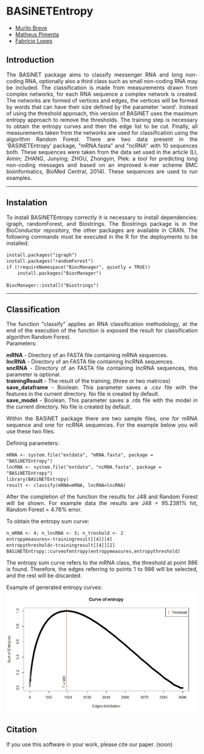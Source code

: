 # BASiNETEntropy
* [Murilo Breve](https://github.com/murilobreve)
* [Matheus Pimenta](https://github.com/omatheuspimenta)
* [Fabrício Lopes](https://github.com/fabriciomlopes)

## Introduction
<div style="text-align: justify">
The BASiNET package aims to classify messenger RNA and long non-coding RNA, optionally also a third class such as small non-coding RNA may be included. The classification is made from measurements drawn from complex networks, for each RNA sequence a complex network is created. The networks are formed of vertices and edges, the vertices will be formed by words that can have their size defined by the parameter 'word'. Instead of using the threshold approach, this version of BASiNET uses the maximum entropy approach to remove the thresholds. The training step is necessary to obtain the entropy curves and then the edge list to be cut. Finally, all measurements taken from the networks are used for classification using the algorithm Random Forest. There are two data present in the 'BASiNETEntropy' package, "mRNA.fasta" and "ncRNA" with 10 sequences both. These sequences were taken from the data set used in the article (LI, Aimin; ZHANG, Junying; ZHOU, Zhongyin, Plek: a tool for predicting long non-coding messages and based on an improved k-mer scheme BMC bioinformatics, BioMed Central, 2014). These sequences are used to run examples.
</div>

---

## Instalation
<div style="text-align: justify">
To install BASiNETEntropy correctly it is necessary to install dependencies: igraph, randomForest, and Biostrings. The Biostrings package is in the BioConductor repository, the other packages are available in CRAN. The following commands must be executed in the R for the deployments to be installed.

```{r}
install.packages("igraph")  
install.packages("randomForest")  
if (!requireNamespace("BiocManager", quietly = TRUE))  
    install.packages("BiocManager")  

BiocManager::install("Biostrings")  
```
</div>

----

## Classification
<div style="text-align: justify">
The function "classify" applies an RNA classification methodology, at the end of the execution of the function is exposed the result for classification algorithm Random Forest.
</div>
Parameters:  
<div style="text-align: justify">

**mRNA** - Directory of an FASTA file containing mRNA sequences.  
**lncRNA** - Directory of an FASTA file containing lncRNA sequences.  
**sncRNA** - Directory of an FASTA file containing lncRNA sequences, this parameter is optional.  
**trainingResult** - The result of the training, (three or two matrices)  
**save_dataframe** -  Boolean. This parameter saves a .csv file with the features in the current directory. No file is created by default.  
**save_model** -  Boolean. This parameter saves a .rds file with the model in the current directory. No file is created by default.

</div>
<div style="text-align: justify">
Within the BASiNET package there are two sample files, one for mRNA sequence and one for ncRNA sequences. For the example below you will use these two files.
</div>

Defining parameters:
```{r}
mRNA <- system.file("extdata", "mRNA.fasta", package = "BASiNETEntropy")
lncRNA <- system.file("extdata", "ncRNA.fasta", package = "BASiNETEntropy")
library(BASiNETEntropy)
result <- classify(mRNA=mRNA, lncRNA=lncRNA)
```

<div style="text-align: justify">
After the completion of the function the results for J48 and Random Forest will be shown. For example data the results are J48 = 95.2381% hit, Random Forest = 4.76% error.

To obtain the entropy sum curve:
```
n_mRNA <- 4; n_lncRNA <- 5; n_treshold <- 2
entropymeasures<-trainingresult[[4]][4]
entropythreshold<-trainingresult[[4]][2]
BASiNETEntropy::curveofentropy(entropymeasures,entropythreshold)
```

The entropy sum curve refers to the mRNA class, the threshold at point 986 is found. Therefore, the edges referring to points 1 to 986 will be selected, and the rest will be discarded.

</div>

Example of generated entropy curves:
![mRNA_curve](vignettes/mrna.jpg)

## Citation
If you use this software in your work, please cite our paper. (soon)

